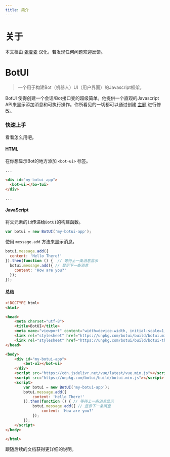 ```yaml
---
title: 简介
---
```


# 关于
本文档由 [张麦麦](https://zhangmaimai.com) 汉化，若发现任何问题欢迎反馈。

# BotUI

> 一个用于构建Bot（机器人）UI（用户界面）的Javascript框架。

BotUI 使得创建一个会话/Bot接口变的超级简单。他提供一个直观的Javascript API来显示添加消息和可执行操作。你所看见的一切都可以通过创建 [主题](theme.html) 进行修改。


### 快速上手

看看怎么用吧。

#### HTML

在你想显示Bot的地方添加 `<bot-ui>` 标签。

```html
...

<div id="my-botui-app">
  <bot-ui></bo-tui>
</div>

...
```


#### JavaScript

将父元素的`id`传递给`BotUI`的构建函数。

```javascript
var botui = new BotUI('my-botui-app');
```

使用 `message.add` 方法来显示消息。

```javascript
botui.message.add({
  content: 'Hello There!'
}).then(function () {  // 等待上一条消息显示
  botui.message.add({ // 显示下一条消息
    content: 'How are you?'
  });
});
```

#### 总结
```html
<!DOCTYPE html>
<html>

<head>
    <meta charset="utf-8">
    <title>BotUI</title>
    <meta name="viewport" content="width=device-width, initial-scale=1, maximum-scale=1">
    <link rel="stylesheet" href="https://unpkg.com/botui/build/botui.min.css" />
    <link rel="stylesheet" href="https://unpkg.com/botui/build/botui-theme-default.css" />
</head>

<body>
    <div id="my-botui-app">
        <bot-ui></bot-ui>
    </div>
    <script src="https://cdn.jsdelivr.net/vue/latest/vue.min.js"></script>
    <script src="https://unpkg.com/botui/build/botui.min.js"></script>
    <script>
        var botui = new BotUI('my-botui-app');
        botui.message.add({
            content: 'Hello There!'
        }).then(function () { // 等待上一条消息显示
            botui.message.add({ // 显示下一条消息
                content: 'How are you?'
            });
        });
    </script>
</body>

</html>
```
跟随后续的文档获得更详细的说明。